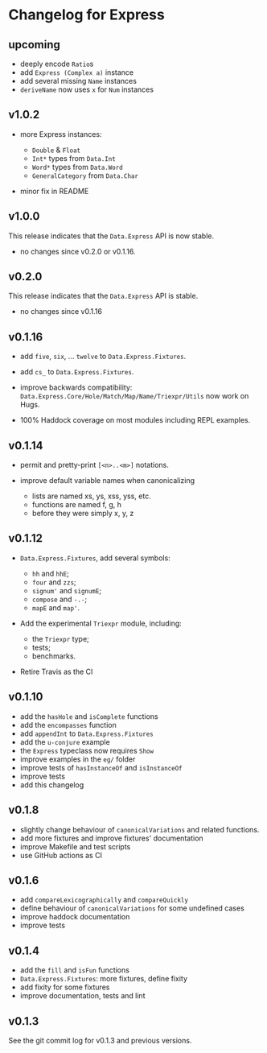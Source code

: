 Changelog for Express
=====================


upcoming
--------

* deeply encode `Ratio`s
* add `Express (Complex a)` instance
* add several missing `Name` instances
* `deriveName` now uses `x` for `Num` instances


v1.0.2
------

* more Express instances:
	- `Double` & `Float`
	- `Int*` types from `Data.Int`
	- `Word*` types from `Data.Word`
	- `GeneralCategory` from `Data.Char`

* minor fix in README


v1.0.0
------

This release indicates that the `Data.Express` API is now stable.

* no changes since v0.2.0 or v0.1.16.


v0.2.0
------

This release indicates that the `Data.Express` API is stable.

* no changes since v0.1.16


v0.1.16
-------

* add `five`, `six`, ... `twelve` to `Data.Express.Fixtures`.

* add `cs_` to `Data.Express.Fixtures`.

* improve backwards compatibility:
  `Data.Express.Core/Hole/Match/Map/Name/Triexpr/Utils` now work on Hugs.

* 100% Haddock coverage on most modules including REPL examples.


v0.1.14
-------

* permit and pretty-print `[<n>..<m>]` notations.

* improve default variable names when canonicalizing
	- lists are named xs, ys, xss, yss, etc.
	- functions are named f, g, h
	- before they were simply x, y, z


v0.1.12
-------

* `Data.Express.Fixtures`, add several symbols:
	- `hh` and `hhE`;
	- `four` and `zzs`;
	- `signum'` and `signumE`;
	- `compose` and `-.-`;
	- `mapE` and `map'`.

* Add the experimental `Triexpr` module, including:
	- the `Triexpr` type;
	- tests;
	- benchmarks.

* Retire Travis as the CI


v0.1.10
-------

* add the `hasHole` and `isComplete` functions
* add the `encompasses` function
* add `appendInt` to `Data.Express.Fixtures`
* add the `u-conjure` example
* the `Express` typeclass now requires `Show`
* improve examples in the `eg/` folder
* improve tests of `hasInstanceOf` and `isInstanceOf`
* improve tests
* add this changelog


v0.1.8
------

* slightly change behaviour of `canonicalVariations` and related functions.
* add more fixtures and improve fixtures' documentation
* improve Makefile and test scripts
* use GitHub actions as CI


v0.1.6
------

* add `compareLexicographically` and `compareQuickly`
* define behaviour of `canonicalVariations` for some undefined cases
* improve haddock documentation
* improve tests


v0.1.4
------

* add the `fill` and `isFun` functions
* `Data.Express.Fixtures`: more fixtures, define fixity
* add fixity for some fixtures
* improve documentation, tests and lint


v0.1.3
------

See the git commit log for v0.1.3 and previous versions.
